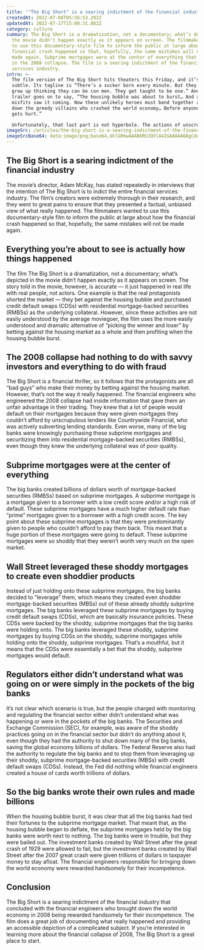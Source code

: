 ```yaml
---
title: '"The Big Short" is a searing indictment of the financial industry'
createdAt: 2022-07-08T05:56:53.292Z
updatedAt: 2022-07-17T15:00:31.882Z
category: culture
summary: The Big Short is a dramatization, not a documentary; what’s depicted in
  the movie didn’t happen exactly as it appears on screen. The filmmakers wanted
  to use this documentary-style film to inform the public at large about how the
  financial crash happened so that, hopefully, the same mistakes will not be
  made again. Subprime mortgages were at the center of everything that happened
  in the 2008 collapse. The film is a searing indictment of the financial
  services industry.
intro: >-
  The film version of The Big Short hits theaters this Friday, and it’s not
  subtle. Its tagline is “There’s a sucker born every minute. But they don’t
  grow up thinking they can be con men. They get taught to be one.” And its
  trailer goes on to say, “The housing bubble was about to burst… And a group of
  misfits saw it coming. Now these unlikely heroes must band together and bring
  down the greedy villains who crashed the world economy… Before anyone else
  gets hurt.”

  Unfortunately, that last part is not hyperbole. The actions of unscrupulous financial engineers — colloquially known as “bankers” — led directly to the Great Recession in 2008, which cost millions their jobs and homes, while triggering widespread deflation and anemic growth throughout much of the developed world for years thereafter.
imageSrc: /articles/the-big-short-is-a-searing-indictment-of-the-financial-industry.png
imageSrcBase64: data:image/png;base64,UklGRmwAAABXRUJQVlA4IGAAAAAQAgCdASoKAAoAAUAmJZQCdAD8LuhbpDVAAP76n2dexO1//Stm9LEj+fST6bBDs4y3ENPn+GiwLinkVeNe/D3QeAhS3chkecmSBo1ZbAph06+Ho2YzAhKxNKWgX94gAAA=
---
```


## The Big Short is a searing indictment of the financial industry

The movie’s director, Adam McKay, has stated repeatedly in interviews that the intention of The Big Short is to indict the entire financial services industry. The film’s creators were extremely thorough in their research, and they went to great pains to ensure that they presented a factual, unbiased view of what really happened.
The filmmakers wanted to use this documentary-style film to inform the public at large about how the financial crash happened so that, hopefully, the same mistakes will not be made again.

## Everything you’re about to see is actually how things happened

The film The Big Short is a dramatization, not a documentary; what’s depicted in the movie didn’t happen exactly as it appears on screen. The story told in the movie, however, is accurate — it just happened in real life with real people, not actors.
One example is that the real protagonists shorted the market — they bet against the housing bubble and purchased credit default swaps (CDSs) with residential mortgage-backed securities (RMBSs) as the underlying collateral.
However, since these activities are not easily understood by the average moviegoer, the film uses the more easily understood and dramatic alternative of “picking the winner and loser” by betting against the housing market as a whole and then profiting when the housing bubble burst.

## The 2008 collapse had nothing to do with savvy investors and everything to do with fraud

The Big Short is a financial thriller, so it follows that the protagonists are all “bad guys” who make their money by betting against the housing market. However, that’s not the way it really happened.
The financial engineers who engineered the 2008 collapse had inside information that gave them an unfair advantage in their trading. They knew that a lot of people would default on their mortgages because they were given mortgages they couldn’t afford by unscrupulous lenders like Countrywide Financial, who was actively subverting lending standards.
Even worse, many of the big banks were knowingly purchasing these subprime mortgages and securitizing them into residential mortgage-backed securities (RMBSs), even though they knew the underlying collateral was of poor quality.

## Subprime mortgages were at the center of everything

The big banks created billions of dollars worth of mortgage-backed securities (RMBSs) based on subprime mortgages. A subprime mortgage is a mortgage given to a borrower with a low credit score and/or a high risk of default. These subprime mortgages have a much higher default rate than “prime” mortgages given to a borrower with a high credit score.
The key point about these subprime mortgages is that they were predominantly given to people who couldn’t afford to pay them back. This meant that a huge portion of these mortgages were going to default. These subprime mortgages were so shoddy that they weren’t worth very much on the open market.

## Wall Street leveraged these shoddy mortgages to create even shoddier products

Instead of just holding onto these subprime mortgages, the big banks decided to “leverage” them, which means they created even shoddier mortgage-backed securities (MBSs) out of these already shoddy subprime mortgages.
The big banks leveraged these subprime mortgages by buying credit default swaps (CDSs), which are basically insurance policies. These CDSs were backed by the shoddy, subprime mortgages that the big banks were holding onto.
The big banks leveraged these shoddy, subprime mortgages by buying CDSs on the shoddy, subprime mortgages while holding onto the shoddy, subprime mortgages. That’s a mouthful, but it means that the CDSs were essentially a bet that the shoddy, subprime mortgages would default.

## Regulators either didn’t understand what was going on or were simply in the pockets of the big banks

It’s not clear which scenario is true, but the people charged with monitoring and regulating the financial sector either didn’t understand what was happening or were in the pockets of the big banks.
The Securities and Exchange Commission (SEC), for example, was aware of the shoddy practices going on in the financial sector but didn’t do anything about it, even though they had the authority to shut down many of the big banks, saving the global economy billions of dollars.
The Federal Reserve also had the authority to regulate the big banks and to stop them from leveraging up their shoddy, subprime mortgage-backed securities (MBSs) with credit default swaps (CDSs).
Instead, the Fed did nothing while financial engineers created a house of cards worth trillions of dollars.

## So the big banks wrote their own rules and made billions

When the housing bubble burst, it was clear that all the big banks had tied their fortunes to the subprime mortgage market. That meant that, as the housing bubble began to deflate, the subprime mortgages held by the big banks were worth next to nothing.
The big banks were in trouble, but they were bailed out. The investment banks created by Wall Street after the great crash of 1929 were allowed to fail, but the investment banks created by Wall Street after the 2007 great crash were given trillions of dollars in taxpayer money to stay afloat.
The financial engineers responsible for bringing down the world economy were rewarded handsomely for their incompetence.

## Conclusion

The Big Short is a searing indictment of the financial industry that concluded with the financial engineers who brought down the world economy in 2008 being rewarded handsomely for their incompetence.
The film does a great job of documenting what really happened and providing an accessible depiction of a complicated subject. If you’re interested in learning more about the financial collapse of 2008, The Big Short is a great place to start.
